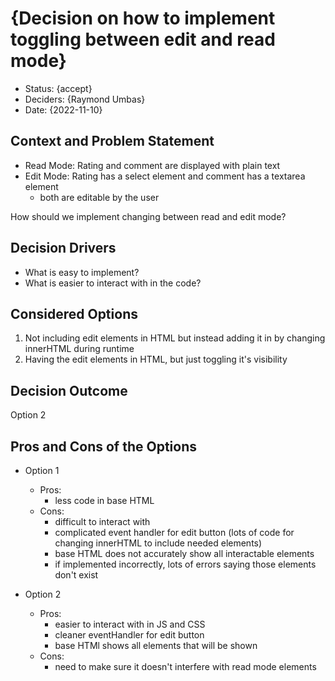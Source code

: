 # {Decision on how to implement toggling between edit and read mode}

* Status: {accept}
* Deciders: {Raymond Umbas} <!-- optional -->
* Date: {2022-11-10} <!-- optional -->

## Context and Problem Statement
- Read Mode: Rating and comment are displayed with plain text
- Edit Mode: Rating has a select element and comment has a textarea element
  - both are editable by the user
  
How should we implement changing between read and edit mode?

## Decision Drivers <!-- optional -->

- What is easy to implement?
- What is easier to interact with in the code?
  

## Considered Options

1) Not including edit elements in HTML but instead adding it in by changing innerHTML during runtime
2) Having the edit elements in HTML, but just toggling it's visibility

## Decision Outcome

Option 2

## Pros and Cons of the Options <!-- optional -->

- Option 1
  - Pros:
    - less code in base HTML
  - Cons:
    - difficult to interact with
    - complicated event handler for edit button (lots of code for changing innerHTML to include needed elements)
    - base HTML does not accurately show all interactable elements
    - if implemented incorrectly, lots of errors saying those elements don't exist

- Option 2
  - Pros:
    - easier to interact with in JS and CSS
    - cleaner eventHandler for edit button
    - base HTMl shows all elements that will be shown
  - Cons:
    - need to make sure it doesn't interfere with read mode elements